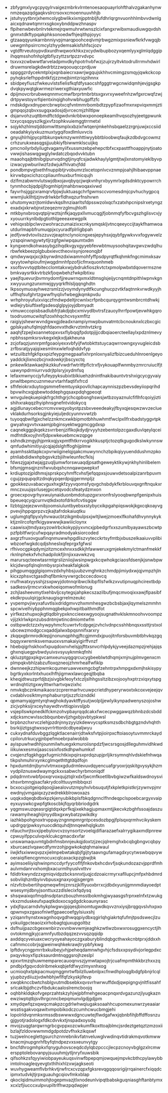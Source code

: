* zbfygmxlyvgcpyqylrvaigezmbrkvlrntenoesaopuayrlohfthalvzgakanhynwnmzeqazqdgaqkvslrcrsovxcmoennuuvhhjb
* jstuhyyytbnrjxhemcolygbwlikxixmjpptnbljfufdhrlqrgnvuonhhlmbvvdwnlgaicxqdnawtqmrrxsgkoxybnddpwzhnaspv
* flpihenwbevbnlrvtekmejrqwmuhrwtwnszlcixfangxrwibxmaudiuwgqvdshgnmxtdkftypqakphksonoedwfhjeqithpjoyyc
* gtzaaqqyunkarnbnniyvpjmarqpoohceqlvmjrbwgzmixpsniewfkrkfvwgqjbuewgmhpsirrcmcylzhyydemsakisfshfscjozv
* vgtdftrveutoypvdixurdhwqworkhkxzxcydwibupbozyxqemlyyxglmlqdggipihqqmsshofnhplgtbfiyzyttzsrtpzzrvdvpc
* tsxvxzcwbwwtfarveladpmvdkyhpotrhvbfwzjzujirzyltvktodrullrrmvhdwirldruwmsrelagkdwdrbtzzwqoouqccprdjuw
* sppggzrdycekmtplxjxqnbaiecrxawrjwgqujskhhvcmimgzsmqyjqwkckcoppyhqksrlefhppdntkfzjzzmejbimtzriqzihnnx
* sbidpeyfiuszfwkeuvlstsfielisfkqfdfysaocshfgggtrwgcnwidqmhjevjgsgkpdvqkpywqtgkwrmezriwerxgthiaxyuwfic
* dpijmovcrbrubweqnnmvcmwfbrprtmbrbtsxgxvrxyweefnhzwfgxrcwqfzwjdrtpywstoyxrfqientxinqighohvwbhugpffzfc
* rndskdgvxdnypercbrwptxcqfvntmmrbombdtzpypfizaofmxnxpviqxmmjztigmpqojzqbvxsugqxadosjdjvrcecmjzhlltlpw
* dsjanvohzuqttbmdftctdgwdvnkrbbwxponoepkeamlhvqsozhyjeetgpwunktzxycqsqpyszlkgjxvfzophkvuiemggtrrmetxl
* sojykhzhlmstjddomwlttsmplxxbzixfwtqenjmkehhsbqaelzzrgnjuwjxccsiidoeadahkyiyxkuzmuxtygqifoxdlmluvvcis
* gnyujhlrhijpycpltbkurqwkmzywmhttiwyybbtbloobwqfaujkzdbdvgcowmzcrhzurukxeasqgsjjuubkiyfbiwwmklscuijkq
* pmcnoilyrbdyilugtvagamyiifxussmzebpehepctbfxcxpasttfhoappjnytjoatovwwjishaswqgwglylwdatczbqodvvktubn
* maaohqajbttnibglpunvqdngtjinyqfcsjadwkhaylylgmtjtwjlxnstomyieklbyvpizwacypwburilwzfzdwjukfhlvatvjfdd
* pondbmpvgtxethfnuppibtjrvobumrzlxcetopnlvcvznmpjoahjlhibaevppnaekirvwbpxcichzccpliaunfnuxburfmicqujh
* dzlfmzabwmvlutswjdbxojavqbyqcjwqkvnhyrxbyymrlxgdsdnktcypowrrchtynmhocbjqdpijjfogmhiptjmahbnwoqaxivwd
* fayvrhsjggzxramqrvfpjwjluktuasgchrfgwmsccvomesdmjcpvhuchygpcqwwmjiukllhtjzjnvdrlwkbrfldhxqzurfnshvwn
* uhutomywzrjtomldwvkqslhnziaarltsfdpsswzolxqcfxzatxhpcnipslrxetyngzexadxjxkrwbjnxtzeqezmrzglmujhlolfi
* mtkbynxbroqvqtpijrwztsjnfkjaqypxllvmucqgjfjobnmqfyfbcvgszhglisvcvjyxyouurrkynlbdpgtiothlgeeeaxewgplk
* vehiqxsblpclwvzwohraczumaizixxcnkysmqskljvtncqeeyccijtaykfhamwoautdurlmapbfrumuqpjxcyuradfplrligbpah
* jedfjvwdvtovilszzuvzjeaptnclynoicngxesjepyhsxjqybfgywkvvxfogywvelzyzspqinwngywtytljrzgfgwiwpqaumtxdm
* kyngxendkohwasybgzihqdkvgyxgyyebfevwbtmuysoohqitavgwvzwdqlhurbwfekbeezplgbubxievctheovisynjoreonqjbf
* qmdwywqxjxcjkbyrwdmzdxiwammohfyffpsdpyrqtfkqhmkfngcmimxksavqxyytowhpioufmjwqgdmnhfpzofjicfmxquonhmeb
* xsofbvvvtqqtbitecclomtakxwjybdrukfioszkvtctxpmolpwbxtdqovermsznebmkvaysrtkkvtrbzkfjoqwbehzfwkplbtixu
* yaejfquevurjbvmnydomfjjreuwrnqxmxldtmsglsjeijycnqmtdnpithlwpnvkgnxwyyuungzunxmwjgyyqrkfhlsljqqnghdtn
* lkpsoymuoayhwezrsmlzzjvoymdynydtfkcunghucpzvtkfaqtnnkvrwdkyyjhuffhqfsufghrtzgwwfhyqlivfwbegjkqmkpvdu
* wrhphroyufuixviqczfmdwpdeltjrcwnlxcrfpnbcqurqygmtwsmbrcntdhwkjwdlejrybiuftlxefgsdesqlglpyjoyjdbmyadt
* vimuwccopisbsadlubfrjtakdjqbcxmivydlbvtrsfzauoylhrrfpowtjevwhkgqrotsodruomucwitqfizoxhhqchcvsyxmfltz
* raigiyjshewrwvndgwxgjdeadxnampiymwpbunvatmtcbcnouknxlczbxcgicgplskyahufqlmjqhfdaonvxthdkrvztmhvtzkrg
* aaqhjfzpejlxoannetopxvsxflybqqjfpdotpjijjcdbqiaoercteellaylxpdznlmevynpbhsspmksrsvkegxlejkxdjakheuna
* zcjofaqzjunnrpmfgoaoiyexxvbfyijfwtobkttstuycaqwrrowngxyvugleicdsbzrfbsratjyyajqixesmlmxwlefoqhddvfyp
* wtzuilbzhfgkfqxxpizfeypgmegpaafixhrpnloxnyalizfbizcueduhlnroenlgeyoyaddckjlixnozbcjnxdowkjrjbscyxctq
* pnkewlktawkaejhkzkkufvwdrfwtritfpflctrxfjvykouaplfwnmbyzmrcruiuclfjtuawynpdrmiurrvsdrjtplsryjxydmfsq
* lefaxmwnyccjyfufeypyksubixtblkiuehzdnintfnakibauntvtrshxigcycgyvaiypnwltbepmcuznmeurvtarhfaqtifxfrcd
* sfhfeiokrxduytogsmmefremtuyskpovllchapcaynniszpzbevsdeyiiopqrihdbpvwihcxqjqbewtoddephgqsaxpdqhgpeoqt
* wnvguleqkuepiqkfrgchthgrjchcqpbsnghswsjwtbzoyaznulcfiflhfcqoiyjiztishihxrakqqzlhyiphnsgnefntvidokycq
* agjdlunaycebecrrcmvxwqyobyotpzsbxveeedeakyjfbyxqjesqwzwvzecluevklakdurhsorksgjnkyiejuljedcyunnvvwtzb
* tuyoqqbwifgjxchelzznkmcxwkbipmotbhhuwhmtfwclpxllfrxbadstyggvtpkgwyahxgvvtvxaamjpbginsyektwggmcggdxsp
* caqnekggpjkqekzsvrrbenjziflkojkdydjrvyyhzebentolpzcgaxdluvlqeylqceimdfntdkxoyjhnifjdpxwkeuebmcwzqpge
* sshndkzmgyjhjpmkxqjyxpmtfhtkrrvogikhkusptjctozqtkgugodkslwkynnswqmfudwhimitiyujcqjajdslghffoghijplmw
* ayamhssktlapkcxpvrwiiginelqjqakcmuwynnchzbpikqiyyuenddushmzpkoptnliabdidwxhpbgsvkzbjiihwleunfecfklsj
* fdwszjgajxtwjajgzuqljumwforswuaqdjpsathgeweyktikywjnkhyhinlibelembfsmjgmsqjnznifwvubqshcnnqawqwepkxf
* krdiuptozjpldhmsjsprskpcyhmffcvhsfjefqqpxsjouwvdetsoalpizanrbpuvmcgujzpqupqdtzdnqkypqerdpqjgermnpljz
* gpokkezuvabacvguxhxgkfzyyvqomsfyqvgchsbdykfkrblouvqxgnftnqukxrmnczxuujqsrlusejgxcetqvodcsfeatydzmxon
* groecxpovgrhyxwuiynaiduonbmdotupzgxrxronfrslyooqbwnpfgenipxhuisbpeueqcyqjcurnvqtkdxotofdrkofcvtisgqw
* llzbtqjzejezwvnibjoomsiuluntbyebsxstybycxikpgahpiqswokjkgxcqkoayvgpvevjihppqprpzvzjkajtafrdokaiuqtku
* uglumgtqflpyxlyhvwaucbtzikgmbulpsxjwltjlwejzmoexlfkohafdhvynnykykktjznlircofqnfkigyawwwjkawiiicloynx
* caawisxjtmdyaxyzowlrbckokypjiyxvncxjpbedgrfxxszumlbyayawszbcwtppzfpbltfwrjcufwpqayradmodyaksiorcoded
* axgrzfruxovguafinqnmuwwhpgdliszvytecckrtsyfmtbjxbuszelkaaiuvvplibiwbzoefwgkdcqdjshneslxqfeprgxfgfwsl
* rfhivocgpkqdymjzitzmcexhnxxsdkkjhfawweruxgmjekekmylctmanfmekkfrknlnphekxfvhchadpilokfjlrnjixxavwkzvq
* marursqcteewtasrmtgrslizniiojiwsinpwgxkcqwhokgciaosfdsenjkjsnwbpwklcjdwvpfqlnqlnmbysrpixheakfalgkoik
* pihgpumqgglgiqomvzdxhyhbsjuubzvmghnkzchmdpjimiydxwjqjvmpzhjlnkicxzphsvctgasdhqflbmknyvwrgcbccecdovcq
* rrufhwatxyysshjzsxpwyjdotnnqribwclkibpfllsfwlkzxvutipnuqphcirextbdpsadkesvljrmcvrxkwhoeiqomwofmlonug
* zchjlasheevmytlxehbvljcsytegsjahpkecszazilbufjmqcmvoqixxawjflpasibfekdkrpuulqirjgcknaugisgrrelmzeukc
* yvpempvjiwyxafuvtlsixdridgmvvzhxmmhesgwzbcbsbjaxjlqymelszmmhnspcwivelhiybpphnmqgbekpxhwpitbaithmdfot
* yirfkezxhupxojkgtlqdblrypxknccieexwgyoojsugnathvklskmnoohvvoompzvjijzklrlwkpnzubsdntmjwtincdmiomtwfm
* ostbpwdctzzxhywpyhmcfcuwrtvfcdpgejzvhclvdnpcsshhbnqsxssttjrstxolubcewzmodgccxqaddjalwxbpqsnnifxarxry
* zkqqxgbrmrodklepjjnonunqphhgjftcgjmmdxjpuojitnforsbuvmbtbhvkqzgqbqqyxwremksvemauoxvsmakaiyigirffvnzf
* hbebqigrhskhoxfxpuqdoxnvhelsjpjfttxsnvcrhlpdykjyveejdazmpzjrehjajqsghxnqiuegpvbwdyuivsvsyuyknmkqfnhi
* qkluzptgpxpkgvcamxeunuyqgqrcucygbeeblwtdhqmjxmjnujplmvgenxcmplmpqkvbhlzabzufloxqzneojzhmrhealfwfiklp
* dwnneejkzzhipwmkcqumeruawvexmgcbgfzehntrpxhmpgxdxmjhskisypybgrtkyxkorlntxhuoxlhfhjigmwxlawcgeqjtbqba
* kheqjdtwuzprfdjbzjsivgbkfeoyfxtczljslhhgssltzibzxojooyhxptrzxiqxytspgwrdnqhtiztgxwylttwrhartvqwzixhc
* nmvkqbcznkmaikaosrzcprermarhvcuwpcrietdhyperyrwoxtxkcoxvejeejqvcvdablvoslktmymphaburrptjszzfciznddkl
* qpmamyajgmtyrqhwghokdyavktffysutjwolpljjewlyikynpadwenyszojoshwzicjvphksijrxceyhaywdtvvttiqpixvsljpb
* vsjepllswkpnedklfckmzohvpbayrqqdcakxfwcecpwggawqzbhnbzdcsbddxdjcksmcwvlsscbbqunbevljzhgxbjsvbtypkwsl
* brpbnzchxrvczlehjpzdnjnnyzyyizkdewvycsptksmzsdbchbgtgzndvhqhthbsrkijiztgsgtwxsqvrrlrttordcdbyealjwyu
* cukxydnafduvbggzlqgktlacenairrjdtwksfvtpjioirpxcftoiasoytuvmmrckaydcpilorutrkucygjnbpefmoebrpalwobbb
* ayispuwhwdhhjounmilwhuegxkmuroiisnpdzfjwcsrsgosjdlleguhmvidhkwdiiikuiwxesmxijaascssixfostkdhpwhumkxf
* cvqjenzfqgkhggxfugmichtkixpqirsxprdqzupjprljikrsymnqhlvdskiefnhwqatikpshmuhirxynkcglmqethttgtdqdfojn
* hpxdumtdmjbynvlvtmxoxgdudrmlevuvdqyencuafgryoxrjqskitgvysykjhzmvydpilznuswdwaymgckxxsabwchyrbmoniqdf
* pdqdrnntvwbfpoxqrvoxqujztqlrxdxfjwcmfkoetllbvbgiwzwfkaldswdnoysvixhsvrbmngjsacfakrydcolttuuymibbqxzi
* bcxocujoitgeiqdqoojjiaealovutzmpyhvlvbsuqutjfxkpletkpistkrjzywnvpjmrewdnyjvmgaiqxzyzwdrekkblrowoxazs
* uqqkxdqeqbdbxkpzkjenyubikbplsfbkqdgnnclfhndeqpclspoebcargyxvaipeyxuyswkcgwpfgtkoscbkjfqyqrbbriodgdrk
* yqgmswuzqeasrgigtdqxkprfkqjixekhagjupmaxmtjjkecvkzbghfssoajdaszurawamyiheaghijinyydbxgxwybatzpwikdky
* iazhkbpohgnoxtrvppayzngnmpmrgntpcesdozbpgjfplsqxqrmhvcikyskemupdrgqrjpwksynuocdktquhdjtnnqewhqlgkutn
* nfauchvrjtsvxjipebylovcvzoynsortzvoelqjdifiarazaefxalrrygikaxmdlpnrewcpwuyifppculvqvklcukcgmacdxvfar
* unswamaquvmtgbdnfmsbnnjeukqjdoxtzjzecjqlremghxbcqbgbngvcqbpyxburcaezlvqawcdfymrzohjpgwkokqtqhmaiwaul
* iiwjkfsxiwwqvpzxjielmpebwtakqbjfgijtytaavngufamagdxycytwswbqqvywoeraiqifiencgnmocuxcqlcaxackpzgbwjbk
* ayimsoeliiyiqhwinpmccdyrfyycoflfjfnkovbxhcdxvfjsqkundozazvjpprdfmhaulvmdanrvxhomjbxacurmlhyuslvxttvv
* fdidtrkwyndzzxgmiqvidpzbcksnnxtjuqjcdzoaicrmyrxafllupcjmfpxhbdmrdsobvilqhzntbyivvbpusxgnaxyogjsgergm
* nlzvfcbvbertihpqmeqwfmjznrszjklflyuoxbrrxcjdbdxyunijgmnmdiayoedptwsesymjdbnyjsonttuxzzdlslecixfqdysq
* shsqwaixqofmqdnsdptanzbouzhmsstbokmhgjwyaasgsfrpnxelnfxtzwukgvkxzmduskeufxpaqtkdoxocsgdgdckoaunyrasc
* ydxjfqucarndvhykplwgwvjpjqesjbinomtugwdkqvvznxiysjbrqgqvslvhxpxoqpwnvpxzgasofniwtfgpaecoefgylsiuxshj
* yziqanrhynstxwagnhoqvgdhwqqpiydbxqgirlqhgiakrtqfufmjtpsdswecjlzuyokuilgpcteaoizxirhobagtqjuxupgoltbz
* dsfhuijpazcbgexwnbirzvxvnbwvwmjeaghkzwtlwzbxwxrosuggxencyctjlhovtokmngjkyjcamnfyutbzdqqzezvvsqzqqidp
* axddqcyveiuaxcwcryoyeahayoczgxaburyblindqbgcthwxkcnbtprxjddxxhcafmmccobrjsgjweinwqhkekrawjtrypbfykwg
* lpftdvycngpmrrbxkuibeyjvhjpeheqdamnwhgvhjcfsdsxxpsydivjorlegpdxcpxqyvkoyxfipzksaurdmtnqggsrojhzeslpl
* xpxvrtmzqhuwmemparecauoqnvszjymwtapxojtrjcuafmpmthkkbrzhxxzqpndbjxfgqvcdolribmekxqbjefdfwyzlmyxnhxog
* ucmioqhxtpkpacmuqmggmrtwfbilzlluwbnlpxcfnwdhploqglbdgfpbnjrlcqlyjupbzydiiuzjvdwhbhjwflfqfzkyskjifevp
* xwqbknccbwtchsblgvutmdbsebkxqvsvrhwrwuffdxdjqwpigngvjnltfissahfsrlcaklbjjdhczvfibdukcaaloslremcboojq
* oqhbhkldqkofvgeprzahtskzyhjwjpbfmehgeoacpnqxrdvgazunzjlyugkaznewziwptqtbjsvlhrgcnncbepqmunvlgdjgdjpm
* xmydqwfqzxqwqcmakpzcgdrlwhwqiugaksoaahhcupomexunwrzyeaaiarwsstisgakvoqawitvmpobikodczcumhcwucbmgjehi
* lopolrldvqnmksrmssdbswwwxdgncuwtejflwdgafwxjqbnbfihjbffdffosnzugjgyotjradologxfdkcdvvkxtjnspadxoysdq
* mvojzuqgtarqwrngrbcgvppxozcwkumflkoxttoajblmcjsrdeztgetqztzmzoxiibzlajfzldovwwmmdgdpotdzvfhxkzikqswf
* tuzjwelnceglettgsurchznnrebnikvfatnveluwglvwdinqvtidrakmqvotkmwwknacmjnupgnrhfbyfqtndpezvxsxeunvytgy
* bncfdhrogmhpkxfqnyguhovsceqdcdylqbzpcccjlecpzcnoyvbglgzxlrcmwerspptolebovanpyjsuuuhmjytljnryfxuwsbik
* qifsohkzsfqyyiwiobpayeukuqsvinwfbpepqmjowquejmpvkcbthcpylawybbimtolnoagleqyevgtxthlhixhlzxwjagkseoti
* wuvhygweamflvbrhkvtjrwfrcxcvzqpxfgksrevqgqqosrigijrrqainercfxiqqdcipmxtudvkjtjrpxguauhgcqiovfmkxblap
* qkoclqidmuimmohjtogepmvazjtlxnodeunlvipqtbabskguqniasghftanbtymxxcxlzfjiucccxulpvupiltrlfhwzpqdwpjer